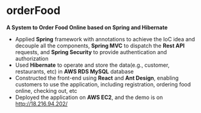 # orderFood
**A System to Order Food Online based on Spring and Hibernate**  
* Applied **Spring** framework with annotations to achieve the IoC idea and decouple all the components, **Spring MVC** to dispatch the **Rest API** requests, and **Spring Security** to provide authentication and authorization
* Used **Hibernate** to operate and store the data(e.g., customer, restaurants, etc) in **AWS RDS MySQL** database
* Constructed the front-end using **React** and **Ant Design**, enabling customers to use the application, including registration, ordering food online, checking out, etc
* Deployed the application on **AWS EC2**, and the demo is on http://18.216.94.202/
